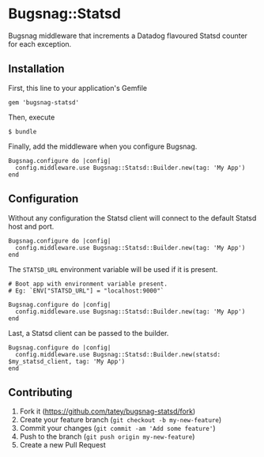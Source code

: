 # Bugsnag::Statsd

Bugsnag middleware that increments a Datadog flavoured Statsd counter for each exception.

## Installation

First, this line to your application's Gemfile

    gem 'bugsnag-statsd'

Then, execute

    $ bundle

Finally, add the middleware when you configure Bugsnag.

    Bugsnag.configure do |config|
      config.middleware.use Bugsnag::Statsd::Builder.new(tag: 'My App')
    end

## Configuration

Without any configuration the Statsd client will connect to the default
Statsd host and port.

    Bugsnag.configure do |config|
      config.middleware.use Bugsnag::Statsd::Builder.new(tag: 'My App')
    end

The `STATSD_URL` environment variable will be used if it is present.

    # Boot app with environment variable present.
    # Eg: `ENV["STATSD_URL"] = "localhost:9000"`

    Bugsnag.configure do |config|
      config.middleware.use Bugsnag::Statsd::Builder.new(tag: 'My App')
    end

Last, a Statsd client can be passed to the builder.

    Bugsnag.configure do |config|
      config.middleware.use Bugsnag::Statsd::Builder.new(statsd: $my_statsd_client, tag: 'My App')
    end

## Contributing

1. Fork it (https://github.com/tatey/bugsnag-statsd/fork)
2. Create your feature branch (`git checkout -b my-new-feature`)
3. Commit your changes (`git commit -am 'Add some feature'`)
4. Push to the branch (`git push origin my-new-feature`)
5. Create a new Pull Request
